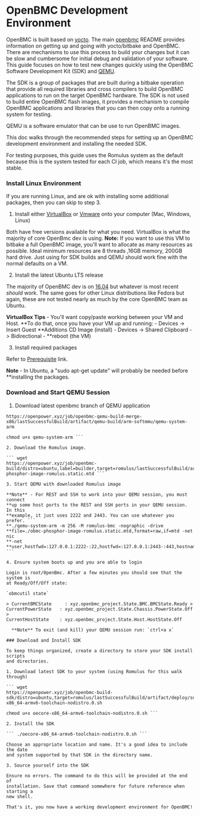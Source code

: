 # OpenBMC Development Environment

OpenBMC is built based on [yocto](https://www.yoctoproject.org/). The main
[openbmc](https://github.com/openbmc/openbmc) README provides information on
getting up and going with yocto/bitbake and OpenBMC. There are mechanisms to use
this process to build your changes but it can be slow and cumbersome for initial
debug and validation of your software. This guide focuses on how to test new
changes quickly using the OpenBMC Software Development Kit (SDK) and
[QEMU](https://www.qemu.org/).

The SDK is a group of packages that are built during a bitbake operation that
provide all required libraries and cross compilers to build OpenBMC applications
to run on the target OpenBMC hardware. The SDK is not used to build entire
OpenBMC flash images, it provides a mechanism to compile OpenBMC applications
and libraries that you can then copy onto a running system for testing.

QEMU is a software emulator that can be use to run OpenBMC images.

This doc walks through the recommended steps for setting up an OpenBMC
development environment and installing the needed SDK.

For testing purposes, this guide uses the Romulus system as the default because
this is the system tested for each CI job, which means it's the most stable.

### Install Linux Environment

If you are running Linux, and are ok with installing some additional packages,
then you can skip to step 3.

1. Install either [VirtualBox](https://www.virtualbox.org/wiki/Downloads) or
[Vmware](https://www.vmware.com/products/workstation-player/workstation-player-evaluation.html)
onto your computer (Mac, Windows, Linux)

  Both have free versions available for what you need. VirtualBox is what the
  majority of core OpenBmc dev is using. **Note:** If you want to use this VM to
  bitbake a full OpenBMC image, you'll want to allocate as many resources as
  possible. Ideal minimum resources are 8 threads ,16GB memory, 200GB hard
  drive. Just using for SDK builds and QEMU should work fine with the normal
  defaults on a VM.

2. Install the latest Ubuntu LTS release

  The majority of OpenBMC dev is on [16.04](http://releases.ubuntu.com/16.04/)
  but whatever is most recent *should* work. The same goes for other Linux
  distributions like Fedora but again, these are not tested nearly as much by
  the core OpenBMC team as Ubuntu.

  **VirtualBox Tips** - You'll want copy/paste working between your VM and Host.
  **To do that, once you have your VM up and running: - Devices -> Insert Guest
  **Additions CD Image (install) - Devices -> Shared Clipboard -> Bidirectional -
  **reboot (the VM)

3. Install required packages

  Refer to
  [Prerequisite](https://github.com/openbmc/openbmc/blob/master/README.md#1-prerequisite)
  link.

  **Note** - In Ubuntu, a "sudo apt-get update" will probably be needed before
  **installing the packages.

### Download and Start QEMU Session

1. Download latest openbmc branch of QEMU application

  ``` wget
  https://openpower.xyz/job/openbmc-qemu-build-merge-x86/lastSuccessfulBuild/artifact/qemu-build/arm-softmmu/qemu-system-arm

  chmod u+x qemu-system-arm ```

2. Download the Romulus image.

  ``` wget
  https://openpower.xyz/job/openbmc-build/distro=ubuntu,label=builder,target=romulus/lastSuccessfulBuild/artifact/deploy/images/romulus/obmc-phosphor-image-romulus.static.mtd ```

3. Start QEMU with downloaded Romulus image

  **Note** - For REST and SSH to work into your QEMU session, you must connect
  **up some host ports to the REST and SSH ports in your QEMU session. In this
  **example, it just uses 2222 and 2443. You can use whatever you prefer. ```
  **./qemu-system-arm -m 256 -M romulus-bmc -nographic -drive
  **file=./obmc-phosphor-image-romulus.static.mtd,format=raw,if=mtd -net nic
  **-net
  **user,hostfwd=:127.0.0.1:2222-:22,hostfwd=:127.0.0.1:2443-:443,hostname=qemu ```

4. Ensure system boots up and you are able to login

  Login is root/0penBmc. After a few minutes you should see that the system is
  at Ready/Off/Off state:

  `obmcutil state`

  > CurrentBMCState     : xyz.openbmc_project.State.BMC.BMCState.Ready >
  CurrentPowerState   : xyz.openbmc_project.State.Chassis.PowerState.Off >
  CurrentHostState    : xyz.openbmc_project.State.Host.HostState.Off

    **Note** To exit (and kill) your QEMU session run: `ctrl+a x`

### Download and Install SDK

To keep things organized, create a directory to store your SDK install scripts
and directories.

1. Download latest SDK to your system (using Romulus for this walk through)

  ``` wget
  https://openpower.xyz/job/openbmc-build-sdk/distro=ubuntu,target=romulus/lastSuccessfulBuild/artifact/deploy/sdk/oecore-x86_64-armv6-toolchain-nodistro.0.sh

  chmod u+x oecore-x86_64-armv6-toolchain-nodistro.0.sh ```

2. Install the SDK

  ``` ./oecore-x86_64-armv6-toolchain-nodistro.0.sh ```

  Choose an appropriate location and name. It's a good idea to include the date
  and system supported by that SDK in the directory name.

3. Source yourself into the SDK

  Ensure no errors. The command to do this will be provided at the end of
  installation. Save that command somewhere for future reference when starting a
  new shell.

That's it, you now have a working development environment for OpenBMC!

